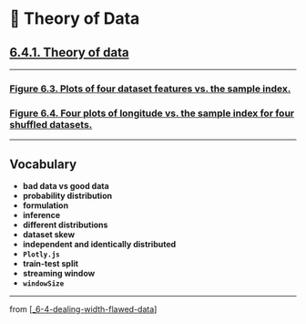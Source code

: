 # 🧮 Theory of Data

## [**6.4.1.** Theory of data](https://livebook.manning.com/book/deep-learning-with-javascript/chapter-6/173)

---

### [**Figure 6.3.** Plots of four dataset features vs. the sample index.](https://livebook.manning.com/book/deep-learning-with-javascript/chapter-6/ch06fig03)

### [**Figure 6.4.** Four plots of longitude vs. the sample index for four shuffled datasets.](https://livebook.manning.com/book/deep-learning-with-javascript/chapter-6/ch06fig04)

---

## **Vocabulary**

- **bad data vs good data**
- **probability distribution**
- **formulation**
- **inference**
- **different distributions**
- **dataset skew**
- **independent and identically distributed**
- **`Plotly.js`**
- **train-test split**
- **streaming window**
- **`windowSize`**

---

from [[_6-4-dealing-width-flawed-data]]

[//begin]: # "Autogenerated link references for markdown compatibility"
[_6-4-dealing-width-flawed-data]: _6-4-dealing-width-flawed-data.md "🧮 Flawed Data dealing"
[//end]: # "Autogenerated link references"
